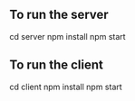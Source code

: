 ## To run the server
cd server
npm install
npm start


## To run the client
cd client
npm install
npm start